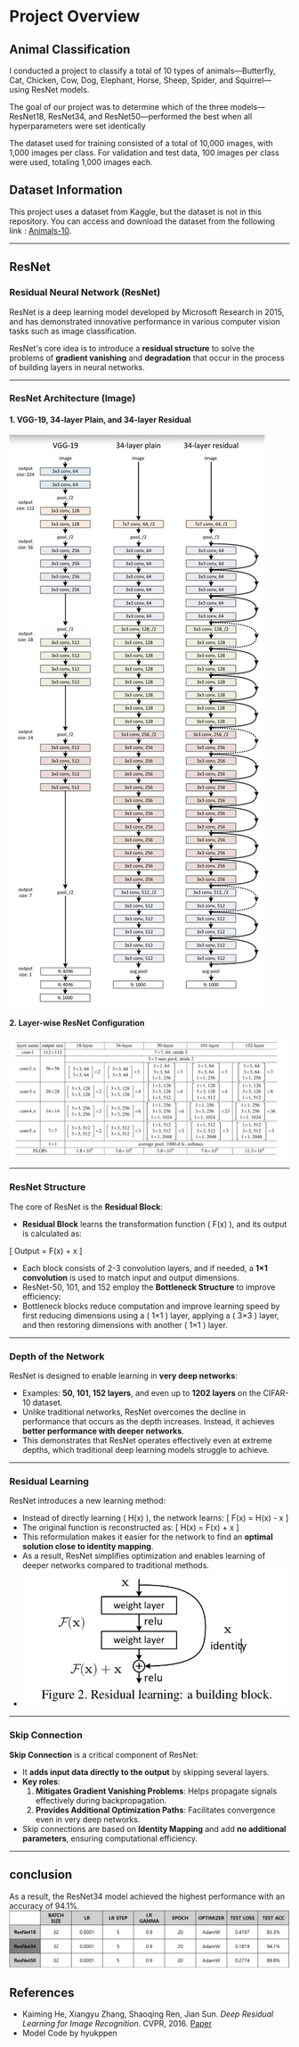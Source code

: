 # Project Overview

## Animal Classification
I conducted a project to classify a total of 10 types of animals—Butterfly, Cat, Chicken, Cow, Dog, Elephant, Horse, Sheep, Spider, and Squirrel—using ResNet models.

The goal of our project was to determine which of the three models—ResNet18, ResNet34, and ResNet50—performed the best when all hyperparameters were set identically

The dataset used for training consisted of a total of 10,000 images, with 1,000 images per class. For validation and test data, 100 images per class were used, totaling 1,000 images each.

## Dataset Information

This project uses a dataset from Kaggle, but the dataset is not in this repository.
You can access and download the dataset from the following link : [Animals-10](https://www.kaggle.com/datasets/viratkothari/animal10).

---
## ResNet

### Residual Neural Network (ResNet)

ResNet is a deep learning model developed by Microsoft Research in 2015, and has demonstrated innovative performance in various computer vision tasks such as image classification.

ResNet's core idea is to introduce a **residual structure** to solve the problems of **gradient vanishing** and **degradation** that occur in the process of building layers in neural networks.

---

### ResNet Architecture (Image)

#### 1. VGG-19, 34-layer Plain, and 34-layer Residual
![VGG-19, Plain, Residual Architecture](./Image/ResNet_Architecture.png)

#### 2. Layer-wise ResNet Configuration
![Layer-wise ResNet Configuration](./Image/ResNet_Architecture_Table.png)


---

###  ResNet Structure

The core of ResNet is the **Residual Block**:
- **Residual Block** learns the transformation function \( F(x) \), and its output is calculated as:
  
\[
Output = F(x) + x
\]
- Each block consists of 2-3 convolution layers, and if needed, a **1×1 convolution** is used to match input and output dimensions.
- ResNet-50, 101, and 152 employ the **Bottleneck Structure** to improve efficiency:
- Bottleneck blocks reduce computation and improve learning speed by first reducing dimensions using a \( 1×1 \) layer, applying a \( 3×3 \) layer, and then restoring dimensions with another \( 1×1 \) layer.

---

### Depth of the Network

ResNet is designed to enable learning in **very deep networks**:
- Examples: **50, 101, 152 layers**, and even up to **1202 layers** on the CIFAR-10 dataset.
- Unlike traditional networks, ResNet overcomes the decline in performance that occurs as the depth increases. Instead, it achieves **better performance with deeper networks**.
- This demonstrates that ResNet operates effectively even at extreme depths, which traditional deep learning models struggle to achieve.

---

###  Residual Learning

ResNet introduces a new learning method:
- Instead of directly learning \( H(x) \), the network learns:
  \[
  F(x) = H(x) - x
  \]
- The original function is reconstructed as:
  \[
  H(x) = F(x) + x
  \]
- This reformulation makes it easier for the network to find an **optimal solution close to identity mapping**.  
- As a result, ResNet simplifies optimization and enables learning of deeper networks compared to traditional methods.
- ![Residual Learning](./Image/Residual_learning.png)

---

###  Skip Connection

**Skip Connection** is a critical component of ResNet:
- It **adds input data directly to the output** by skipping several layers.
- **Key roles**:
  1. **Mitigates Gradient Vanishing Problems**: Helps propagate signals effectively during backpropagation.
  2. **Provides Additional Optimization Paths**: Facilitates convergence even in very deep networks.  
- Skip connections are based on **Identity Mapping** and add **no additional parameters**, ensuring computational efficiency.
---

## conclusion
As a result, the ResNet34 model achieved the highest performance with an accuracy of 94.1%.
![Residual Learning](./Image/Result_Table.png)

## References
* Kaiming He, Xiangyu Zhang, Shaoqing Ren, Jian Sun. *Deep Residual Learning for Image Recognition*. CVPR, 2016. [Paper](https://arxiv.org/abs/1512.03385)
* Model Code by hyukppen


